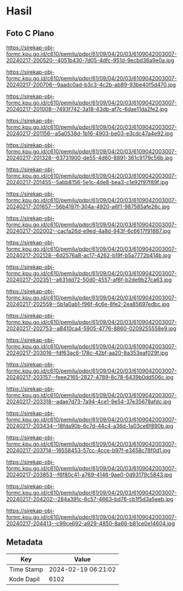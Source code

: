 # Hasil

## Foto C Plano

https://sirekap-obj-formc.kpu.go.id/c610/pemilu/pdpr/61/09/04/20/03/6109042003007-20240217-200520--4051b430-7d05-4dfc-951d-9ecbd36a9e0a.jpg

https://sirekap-obj-formc.kpu.go.id/c610/pemilu/pdpr/61/09/04/20/03/6109042003007-20240217-200706--9aadc0ad-b3c3-4c2b-ab89-93be40f5d470.jpg

https://sirekap-obj-formc.kpu.go.id/c610/pemilu/pdpr/61/09/04/20/03/6109042003007-20240217-201008--7493f742-3a18-43db-af7c-6dae11da2fe2.jpg

https://sirekap-obj-formc.kpu.go.id/c610/pemilu/pdpr/61/09/04/20/03/6109042003007-20240217-201156--a5a0538d-1b16-4903-be03-e3cdc47a4e92.jpg

https://sirekap-obj-formc.kpu.go.id/c610/pemilu/pdpr/61/09/04/20/03/6109042003007-20240217-201328--63731900-de55-4d60-8891-361c9179c56b.jpg

https://sirekap-obj-formc.kpu.go.id/c610/pemilu/pdpr/61/09/04/20/03/6109042003007-20240217-201455--5abb8156-5e1c-4de8-bea3-c1e92f97f89f.jpg

https://sirekap-obj-formc.kpu.go.id/c610/pemilu/pdpr/61/09/04/20/03/6109042003007-20240217-201657--56b4197f-304a-4920-a6f1-987585afe26c.jpg

https://sirekap-obj-formc.kpu.go.id/c610/pemilu/pdpr/61/09/04/20/03/6109042003007-20240217-202002--cacfa26d-e9ed-4a8d-943f-6c6617f91887.jpg

https://sirekap-obj-formc.kpu.go.id/c610/pemilu/pdpr/61/09/04/20/03/6109042003007-20240217-202128--6d2576a8-ac17-4262-b19f-b5a7772b414b.jpg

https://sirekap-obj-formc.kpu.go.id/c610/pemilu/pdpr/61/09/04/20/03/6109042003007-20240217-202351--a631dd72-50d0-4557-af6f-b2de9b27ca63.jpg

https://sirekap-obj-formc.kpu.go.id/c610/pemilu/pdpr/61/09/04/20/03/6109042003007-20240217-202559--5b1a0ab1-f96f-4c6e-8fe2-2ea85697edbc.jpg

https://sirekap-obj-formc.kpu.go.id/c610/pemilu/pdpr/61/09/04/20/03/6109042003007-20240217-202753--a8410ca4-5905-4776-8860-0209255558e9.jpg

https://sirekap-obj-formc.kpu.go.id/c610/pemilu/pdpr/61/09/04/20/03/6109042003007-20240217-203016--fdf63ac6-178c-42bf-aa20-8a353eaf029f.jpg

https://sirekap-obj-formc.kpu.go.id/c610/pemilu/pdpr/61/09/04/20/03/6109042003007-20240217-203157--feee2165-2827-4789-8c78-6439b0dd506c.jpg

https://sirekap-obj-formc.kpu.go.id/c610/pemilu/pdpr/61/09/04/20/03/6109042003007-20240217-203318--adae7d73-7a94-4ce1-9e54-37e35678afdc.jpg

https://sirekap-obj-formc.kpu.go.id/c610/pemilu/pdpr/61/09/04/20/03/6109042003007-20240217-203434--18fda90b-6c7d-44c4-a36d-1a03ce6f890b.jpg

https://sirekap-obj-formc.kpu.go.id/c610/pemilu/pdpr/61/09/04/20/03/6109042003007-20240217-203714--16558453-57cc-4cce-b97f-e3458c78f0d1.jpg

https://sirekap-obj-formc.kpu.go.id/c610/pemilu/pdpr/61/09/04/20/03/6109042003007-20240217-203853--f6f80c41-a769-4146-9ae0-0d93179c5843.jpg

https://sirekap-obj-formc.kpu.go.id/c610/pemilu/pdpr/61/09/04/20/03/6109042003007-20240217-204202--284a391c-6c57-4663-bd76-cb1f5d3a5eeb.jpg

https://sirekap-obj-formc.kpu.go.id/c610/pemilu/pdpr/61/09/04/20/03/6109042003007-20240217-204413--c99ce692-a929-4850-8a66-b81ce0e14604.jpg


## Metadata

| Key        | Value               |
| ---------- | ------------------- |
| Time Stamp | 2024-02-19 06:21:02 |
| Kode Dapil | 6102                |



